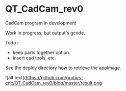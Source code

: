 # QT_CadCam_rev0
CadCam program in development

Work in progress, but output's gcode.

Todo : 
- keep parts together option.
- insert cad tools, etc.

See the deploy directory how to retrieve the appimage.

![alt text](https://github.com/grotius-cnc/QT_CadCam_rev0/blob/master/result.png
